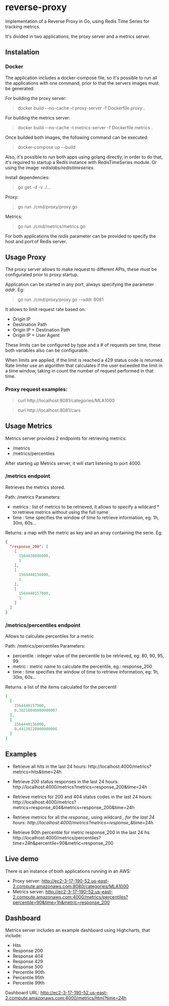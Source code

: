 # reverse-proxy

Implementation of a Reverse Proxy in Go, using Redis Time Series for tracking metrics.

It's divided in two applications, the proxy server and a metrics server.


## Instalation

### Docker

The application includes a docker-compose file, so it's possible to run all the applications with one command, prior to that the servers images must be generated:

For building the proxy server:
> docker build --no-cache -t proxy-server -f Dockerfile.proxy .


For building the metrics server:
> docker build --no-cache -t metrics-server -f Dockerfile.metrics . 


Once builded both images, the following command can be executed:

> docker-compose up --build

Also, it's possible to run both apps using golang directly, in order to do that, it's required to startup a Redis instance with RedisTimeSeries module.
Or using the image: *redislabs/redistimeseries*.

Install dependencies:

> go get -d -v ./...

Proxy:

> go run ./cmd/proxy/proxy.go

Metrics:

> go run ./cmd/metrics/metrics.go

For both applications the *redis* parameter can be provided to specify the host and port of Redis server.

## Usage Proxy

The proxy server allows to make request to different APIs, these must be configurated prior to proxy startup.

Application can be started in any port, always specifying the parameter *addr*. Eg:

> go run ./cmd/proxy/proxy.go --addr 8081

It allows to limit request rate based on:
- Origin IP
- Destination Path
- Origin IP + Destination Path
- Origin IP + User Agent

These limits can be configured by type and a # of requests per time, these both variables also can be configurable.

When limits are applied, if the limit is reached a 429 status code is returned. 
Rate limiter use an algorithm that calculates if the user exceeded the limit in a time window, taking in count the number of request performed in that time.

### Proxy request examples:

> curl http://localhost:8081/categories/MLA1000

> curl http://localhost:8081/cars


## Usage Metrics

Metrics server provides 2 endpoints for retrieving metrics:
 - /metrics
 - /metrics/percentiles
 
 After starting up Metrics server, it will start listening to port 4000. 
 
### /metrics endpoint

Retrieves the metrics stored.

Path: /metrics
Parameters:
  - metrics : list of metrics to be retrieved, it allows to specify a wildcard * to retrieve metrics without using the full name 
  - time : time specifies the window of time to retrieve information, eg: 1h, 30m, 60s...
  
  
Returns: a map with the metric as key and an array containing the serie. Eg:

```json
{
  "response_200": [
    [
      1564436046000,
      1
    ],
    [
      1564440156000,
      1
    ],
    [
      1564440157000,
      1
    ]
  ]
}
```
  
### /metrics/percentiles endpoint

Allows to calculate percentiles for a metric

Path: /metrics/percentiles
Parameters:
  - percentile : integer value of the percentile to be retrieved, eg: 80, 90, 95, 99
  - metric : metric name to calculate the percentile, eg.: response_200
  - time : time specifies the window of time to retrieve information, eg: 1h, 30m, 60s...
  
Returns: a list of the items calculated for the percentil

```json
[
  [
    1564440157000,
    0.30218040000000007
  ],
  [
    1564440156000,
    0.44138220000000006
  ]
]
```

## Examples

- Retrieve all hits in the last 24 hours: http://localhost:4000/metrics?metrics=hits&time=24h

- Retrieve 200 status responses in the last 24 hours: http://localhost:4000/metrics?metrics=response_200&time=24h

- Retrieve metrics for 200 and 404 status codes in the last 24 hours: http://localhost:4000/metrics?metrics=response_404&metrics=response_200&time=24h

- Retrieve metrics for all the *response_* using wildcard *, for the last 24 hours: http://localhost:4000/metrics?metrics=response_*&time=24h

- Retrieve 90th percentile for metric response_200 in the last 24 hs: http://localhost:4000/metrics/percentiles?time=24h&percentile=90&metric=response_200


## Live demo

There is an instance of both applications running in an AWS:

 - Proxy server: http://ec2-3-17-190-52.us-east-2.compute.amazonaws.com:8080/categories/MLA1000
 - Metrics server: http://ec2-3-17-190-52.us-east-2.compute.amazonaws.com:4000/metrics/percentiles?percentile=90&time=1h&metric=response_200


## Dashboard

Metrics server includes an example dashboard using Highcharts, that include:

 - Hits
 - Response 200
 - Response 404
 - Response 429
 - Response 500
 - Percentile 90th
 - Percentile 95th
 - Percentile 99th
 
Dashboard URL: http://ec2-3-17-190-52.us-east-2.compute.amazonaws.com:4000/metrics/html?time=24h
